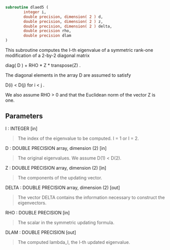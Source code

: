 ```fortran
subroutine dlaed5 (
        integer i,
        double precision, dimension( 2 ) d,
        double precision, dimension( 2 ) z,
        double precision, dimension( 2 ) delta,
        double precision rho,
        double precision dlam
)
```

This subroutine computes the I-th eigenvalue of a symmetric rank-one
modification of a 2-by-2 diagonal matrix

diag( D )  +  RHO \* Z \* transpose(Z) .

The diagonal elements in the array D are assumed to satisfy

D(i) < D(j)  for  i < j .

We also assume RHO > 0 and that the Euclidean norm of the vector
Z is one.

## Parameters
I : INTEGER [in]
> The index of the eigenvalue to be computed.  I = 1 or I = 2.

D : DOUBLE PRECISION array, dimension (2) [in]
> The original eigenvalues.  We assume D(1) < D(2).

Z : DOUBLE PRECISION array, dimension (2) [in]
> The components of the updating vector.

DELTA : DOUBLE PRECISION array, dimension (2) [out]
> The vector DELTA contains the information necessary
> to construct the eigenvectors.

RHO : DOUBLE PRECISION [in]
> The scalar in the symmetric updating formula.

DLAM : DOUBLE PRECISION [out]
> The computed lambda_I, the I-th updated eigenvalue.
